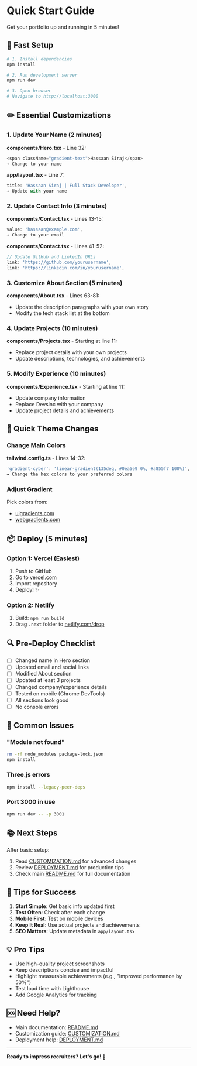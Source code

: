 # Quick Start Guide

Get your portfolio up and running in 5 minutes!

## 🚀 Fast Setup

```bash
# 1. Install dependencies
npm install

# 2. Run development server
npm run dev

# 3. Open browser
# Navigate to http://localhost:3000
```

## ✏️ Essential Customizations

### 1. Update Your Name (2 minutes)

**components/Hero.tsx** - Line 32:
```typescript
<span className="gradient-text">Hassaan Siraj</span>
→ Change to your name
```

**app/layout.tsx** - Line 7:
```typescript
title: 'Hassaan Siraj | Full Stack Developer',
→ Update with your name
```

### 2. Update Contact Info (3 minutes)

**components/Contact.tsx** - Lines 13-15:
```typescript
value: 'hassaan@example.com',
→ Change to your email
```

**components/Contact.tsx** - Lines 41-52:
```typescript
// Update GitHub and LinkedIn URLs
link: 'https://github.com/yourusername',
link: 'https://linkedin.com/in/yourusername',
```

### 3. Customize About Section (5 minutes)

**components/About.tsx** - Lines 63-81:
- Update the description paragraphs with your own story
- Modify the tech stack list at the bottom

### 4. Update Projects (10 minutes)

**components/Projects.tsx** - Starting at line 11:
- Replace project details with your own projects
- Update descriptions, technologies, and achievements

### 5. Modify Experience (10 minutes)

**components/Experience.tsx** - Starting at line 11:
- Update company information
- Replace Devsinc with your company
- Update project details and achievements

## 🎨 Quick Theme Changes

### Change Main Colors

**tailwind.config.ts** - Lines 14-32:
```typescript
'gradient-cyber': 'linear-gradient(135deg, #0ea5e9 0%, #a855f7 100%)',
→ Change the hex colors to your preferred colors
```

### Adjust Gradient

Pick colors from:
- [uigradients.com](https://uigradients.com)
- [webgradients.com](https://webgradients.com)

## 📦 Deploy (5 minutes)

### Option 1: Vercel (Easiest)

1. Push to GitHub
2. Go to [vercel.com](https://vercel.com)
3. Import repository
4. Deploy! ✨

### Option 2: Netlify

1. Build: `npm run build`
2. Drag `.next` folder to [netlify.com/drop](https://app.netlify.com/drop)

## 🔍 Pre-Deploy Checklist

- [ ] Changed name in Hero section
- [ ] Updated email and social links
- [ ] Modified About section
- [ ] Updated at least 3 projects
- [ ] Changed company/experience details
- [ ] Tested on mobile (Chrome DevTools)
- [ ] All sections look good
- [ ] No console errors

## 🐛 Common Issues

### "Module not found"
```bash
rm -rf node_modules package-lock.json
npm install
```

### Three.js errors
```bash
npm install --legacy-peer-deps
```

### Port 3000 in use
```bash
npm run dev -- -p 3001
```

## 📚 Next Steps

After basic setup:
1. Read [CUSTOMIZATION.md](CUSTOMIZATION.md) for advanced changes
2. Review [DEPLOYMENT.md](DEPLOYMENT.md) for production tips
3. Check main [README.md](README.md) for full documentation

## 🎯 Tips for Success

1. **Start Simple**: Get basic info updated first
2. **Test Often**: Check after each change
3. **Mobile First**: Test on mobile devices
4. **Keep It Real**: Use actual projects and achievements
5. **SEO Matters**: Update metadata in `app/layout.tsx`

## 💡 Pro Tips

- Use high-quality project screenshots
- Keep descriptions concise and impactful
- Highlight measurable achievements (e.g., "Improved performance by 50%")
- Test load time with Lighthouse
- Add Google Analytics for tracking

## 🆘 Need Help?

- Main documentation: [README.md](README.md)
- Customization guide: [CUSTOMIZATION.md](CUSTOMIZATION.md)
- Deployment help: [DEPLOYMENT.md](DEPLOYMENT.md)

---

**Ready to impress recruiters? Let's go! 🚀**

